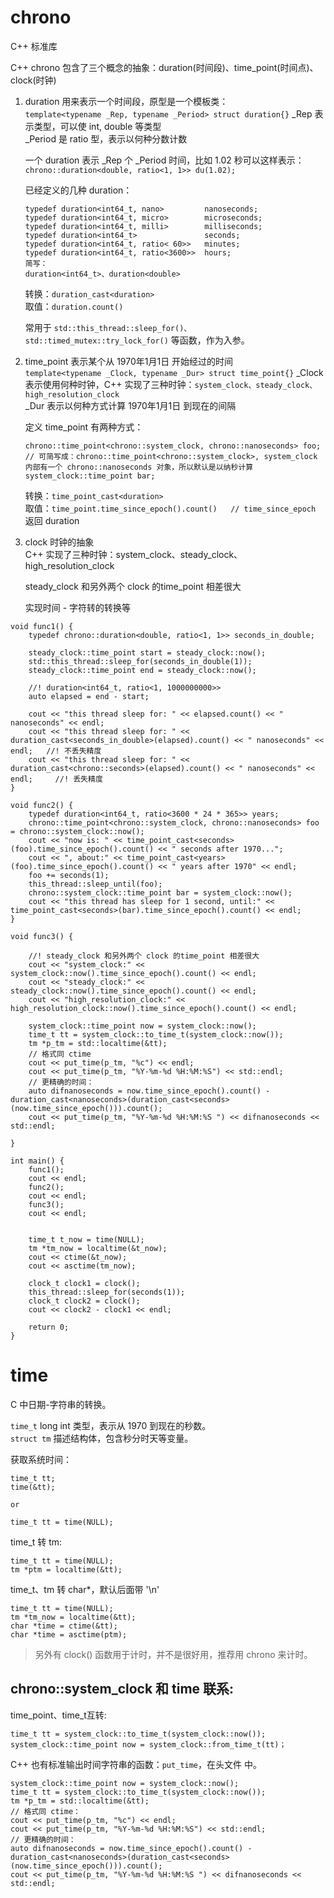 # chrono
C++ 标准库

C++ chrono 包含了三个概念的抽象：duration(时间段)、time_point(时间点)、clock(时钟)

1. duration 用来表示一个时间段，原型是一个模板类：  
`template<typename _Rep, typename _Period> struct duration{}`
_Rep 表示类型，可以使 int, double 等类型  
_Period 是 ratio 型，表示以何种分数计数  

    一个 duration 表示 _Rep 个 _Period 时间，比如 1.02 秒可以这样表示：  
    `chrono::duration<double, ratio<1, 1>> du(1.02);`

    已经定义的几种 duration：  
    ```
    typedef duration<int64_t, nano> 	    nanoseconds;
    typedef duration<int64_t, micro> 	    microseconds;
    typedef duration<int64_t, milli> 	    milliseconds;
    typedef duration<int64_t> 		        seconds;
    typedef duration<int64_t, ratio< 60>>   minutes;
    typedef duration<int64_t, ratio<3600>>  hours;
    简写：
    duration<int64_t>、duration<double>
    ```
    转换：`duration_cast<duration>`  
    取值：`duration.count()`

    常用于 `std::this_thread::sleep_for()、std::timed_mutex::try_lock_for()` 等函数，作为入参。


2. time_point 表示某个从 1970年1月1日 开始经过的时间  
    `template<typename _Clock, typename _Dur> struct time_point{}`
    _Clock 表示使用何种时钟，C++ 实现了三种时钟：`system_clock、steady_clock、high_resolution_clock`  
    _Dur 表示以何种方式计算 1970年1月1日 到现在的间隔

    定义 time_point 有两种方式：  
    ```
    chrono::time_point<chrono::system_clock, chrono::nanoseconds> foo;  // 可简写成：chrono::time_point<chrono::system_clock>, system_clock 内部有一个 chrono::nanoseconds 对象，所以默认是以纳秒计算
    system_clock::time_point bar;
    ```  
    
    转换：`time_point_cast<duration>`  
    取值：`time_point.time_since_epoch().count()   // time_since_epoch` 返回 duration

3. clock 时钟的抽象  
    C++ 实现了三种时钟：system_clock、steady_clock、high_resolution_clock  

    steady_clock 和另外两个 clock 的time_point 相差很大  
    
    实现时间 - 字符转的转换等
 


```
void func1() {
    typedef chrono::duration<double, ratio<1, 1>> seconds_in_double;

    steady_clock::time_point start = steady_clock::now();
    std::this_thread::sleep_for(seconds_in_double(1));
    steady_clock::time_point end = steady_clock::now();

    //! duration<int64_t, ratio<1, 1000000000>>
    auto elapsed = end - start;

    cout << "this thread sleep for: " << elapsed.count() << " nanoseconds" << endl;
    cout << "this thread sleep for: " << duration_cast<seconds_in_double>(elapsed).count() << " nanoseconds" << endl;   //! 不丢失精度
    cout << "this thread sleep for: " << duration_cast<chrono::seconds>(elapsed).count() << " nanoseconds" << endl;     //! 丢失精度
}

void func2() {
    typedef duration<int64_t, ratio<3600 * 24 * 365>> years;
    chrono::time_point<chrono::system_clock, chrono::nanoseconds> foo = chrono::system_clock::now();
    cout << "now is: " << time_point_cast<seconds>(foo).time_since_epoch().count() << " seconds after 1970...";
    cout << ", about:" << time_point_cast<years>(foo).time_since_epoch().count() << " years after 1970" << endl;
    foo += seconds(1);
    this_thread::sleep_until(foo);
    chrono::system_clock::time_point bar = system_clock::now();
    cout << "this thread has sleep for 1 second, until:" << time_point_cast<seconds>(bar).time_since_epoch().count() << endl;
}

void func3() {

    //! steady_clock 和另外两个 clock 的time_point 相差很大
    cout << "system_clock:" << system_clock::now().time_since_epoch().count() << endl;
    cout << "steady_clock:" << steady_clock::now().time_since_epoch().count() << endl;
    cout << "high_resolution_clock:" << high_resolution_clock::now().time_since_epoch().count() << endl;

    system_clock::time_point now = system_clock::now();
    time_t tt = system_clock::to_time_t(system_clock::now());
    tm *p_tm = std::localtime(&tt);
    // 格式同 ctime
    cout << put_time(p_tm, "%c") << endl;
    cout << put_time(p_tm, "%Y-%m-%d %H:%M:%S") << std::endl;
    // 更精确的时间：
    auto difnanoseconds = now.time_since_epoch().count() - duration_cast<nanoseconds>(duration_cast<seconds>(now.time_since_epoch())).count();
    cout << put_time(p_tm, "%Y-%m-%d %H:%M:%S ") << difnanoseconds << std::endl;

}

int main() {
    func1();
    cout << endl;
    func2();
    cout << endl;
    func3();
    cout << endl;


    time_t t_now = time(NULL);
    tm *tm_now = localtime(&t_now);
    cout << ctime(&t_now);
    cout << asctime(tm_now);

    clock_t clock1 = clock();
    this_thread::sleep_for(seconds(1));
    clock_t clock2 = clock();
    cout << clock2 - clock1 << endl;

    return 0;
}
```

# time
C 中日期-字符串的转换。

`time_t` long int 类型，表示从 1970 到现在的秒数。  
`struct tm` 描述结构体，包含秒分时天等变量。

获取系统时间：
```
time_t tt;
time(&tt);

or

time_t tt = time(NULL);
```
time_t 转 tm:
```
time_t tt = time(NULL);
tm *ptm = localtime(&tt);
```
time_t、tm 转 char*，默认后面带 '\n'
```
time_t tt = time(NULL);
tm *tm_now = localtime(&tt);
char *time = ctime(&tt);
char *time = asctime(ptm);
```

> 另外有 clock() 函数用于计时，并不是很好用，推荐用 chrono 来计时。


## chrono::system_clock 和 time 联系:
time_point、time_t互转:
```
time_t tt = system_clock::to_time_t(system_clock::now());
system_clock::time_point now = system_clock::from_time_t(tt)；
```

C++ 也有标准输出时间字符串的函数：`put_time`，在头文件 <iomanip> 中。
```
system_clock::time_point now = system_clock::now();
time_t tt = system_clock::to_time_t(system_clock::now());
tm *p_tm = std::localtime(&tt);
// 格式同 ctime：
cout << put_time(p_tm, "%c") << endl;
cout << put_time(p_tm, "%Y-%m-%d %H:%M:%S") << std::endl;
// 更精确的时间：
auto difnanoseconds = now.time_since_epoch().count() - duration_cast<nanoseconds>(duration_cast<seconds>(now.time_since_epoch())).count();
cout << put_time(p_tm, "%Y-%m-%d %H:%M:%S ") << difnanoseconds << std::endl;
```